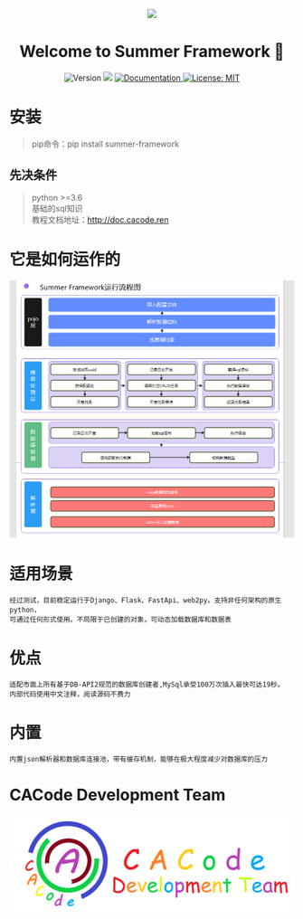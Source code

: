 <p align="center">
<img width="50%" src="https://summer-publiced.oss-cn-hangzhou.aliyuncs.com/logos/summer_tr.png"/>
</p>
<h1 align="center">Welcome to Summer Framework 👋</h1>
<p align="center">
  <img alt="Version" src="https://img.shields.io/badge/version-Test--1.0.0-blue" />
  <img src="https://img.shields.io/badge/python-%3E%3D%203.6-blue.svg" />
  <a href="https://github.com/Nirongxu/vue-xuAdmin/blob/master/README.md">
    <img alt="Documentation" src="https://img.shields.io/badge/documentation-yes-brightgreen.svg" target="_blank" />
  </a>
  <a href="https://github.com/Nirongxu/vue-xuAdmin/blob/master/LICENSE">
    <img alt="License: MIT" src="https://img.shields.io/badge/License-Apache-yellow.svg" target="_blank" />
  </a>
</p>

# 安装

> pip命令：pip install summer-framework

## 先决条件

> python >=3.6  
> 基础的sql知识  
> 教程文档地址：http://doc.cacode.ren

# 它是如何运作的

![](./imgs/lct.png)

# 适用场景

```text
经过测试，目前稳定运行于Django、Flask、FastApi、web2py。支持非任何架构的原生python，
可通过任何形式使用。不局限于已创建的对象，可动态加载数据库和数据表
```

# 优点

```text
适配市面上所有基于DB-API2规范的数据库创建者,MySql承受100万次插入最快可达19秒。
内部代码使用中文注释，阅读源码不费力
```

# 内置

```text
内置json解析器和数据库连接池，带有缓存机制，能够在极大程度减少对数据库的压力
```

# CACode Development Team

!['CACode Development Team'](./imgs/icon_dev.png)

